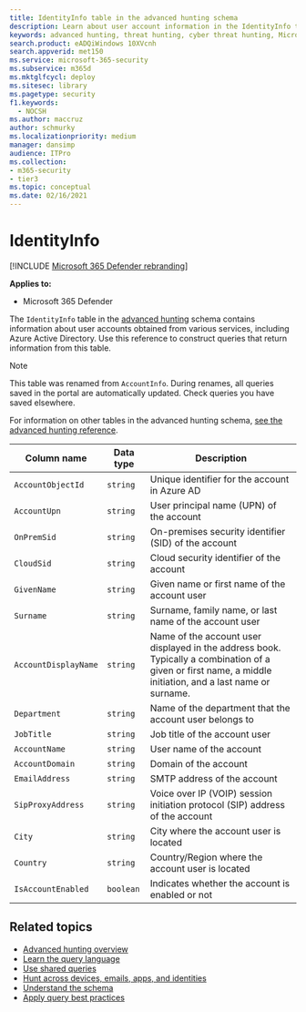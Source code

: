 ```yaml
---
title: IdentityInfo table in the advanced hunting schema
description: Learn about user account information in the IdentityInfo table of the advanced hunting schema
keywords: advanced hunting, threat hunting, cyber threat hunting, Microsoft 365 Defender, microsoft 365, m365, search, query, telemetry, schema reference, kusto, table, column, data type, description, AccountInfo, IdentityInfo, account
search.product: eADQiWindows 10XVcnh
search.appverid: met150
ms.service: microsoft-365-security
ms.subservice: m365d
ms.mktglfcycl: deploy
ms.sitesec: library
ms.pagetype: security
f1.keywords: 
  - NOCSH
ms.author: maccruz
author: schmurky
ms.localizationpriority: medium
manager: dansimp
audience: ITPro
ms.collection: 
- m365-security
- tier3
ms.topic: conceptual
ms.date: 02/16/2021
---
```


# IdentityInfo

[!INCLUDE [Microsoft 365 Defender rebranding](../includes/microsoft-defender.md)]


**Applies to:**
- Microsoft 365 Defender

The `IdentityInfo` table in the [advanced hunting](advanced-hunting-overview.md) schema contains information about user accounts obtained from various services, including Azure Active Directory. Use this reference to construct queries that return information from this table.

>[!NOTE]
>This table was renamed from `AccountInfo`. During renames, all queries saved in the portal are automatically updated. Check queries you have saved elsewhere.

For information on other tables in the advanced hunting schema, [see the advanced hunting reference](advanced-hunting-schema-tables.md).

| Column name | Data type | Description |
|-------------|-----------|-------------|
| `AccountObjectId` | `string` | Unique identifier for the account in Azure AD |
| `AccountUpn` | `string` | User principal name (UPN) of the account |
| `OnPremSid` | `string` | On-premises security identifier (SID) of the account |
| `CloudSid` | `string` | Cloud security identifier of the account |
| `GivenName` | `string` | Given name or first name of the account user |
| `Surname` | `string` | Surname, family name, or last name of the account user |
| `AccountDisplayName` | `string` | Name of the account user displayed in the address book. Typically a combination of a given or first name, a middle initiation, and a last name or surname. |
| `Department` | `string` | Name of the department that the account user belongs to |
| `JobTitle` | `string` | Job title of the account user |
| `AccountName` | `string` | User name of the account |
| `AccountDomain` | `string` | Domain of the account |
| `EmailAddress` | `string` | SMTP address of the account |
| `SipProxyAddress` | `string` | Voice over IP (VOIP) session initiation protocol (SIP) address of the account |
| `City` | `string` | City where the account user is located |
| `Country` | `string` | Country/Region where the account user is located |
| `IsAccountEnabled` | `boolean` | Indicates whether the account is enabled or not |

## Related topics
- [Advanced hunting overview](advanced-hunting-overview.md)
- [Learn the query language](advanced-hunting-query-language.md)
- [Use shared queries](advanced-hunting-shared-queries.md)
- [Hunt across devices, emails, apps, and identities](advanced-hunting-query-emails-devices.md)
- [Understand the schema](advanced-hunting-schema-tables.md)
- [Apply query best practices](advanced-hunting-best-practices.md)
